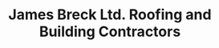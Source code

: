 ---
title: "James Breck Ltd. Roofing and Building Contractors"
url: /edinburgh/james-breck-ltd-roofing-and-building-contractors/
shop: Baustoffe
---